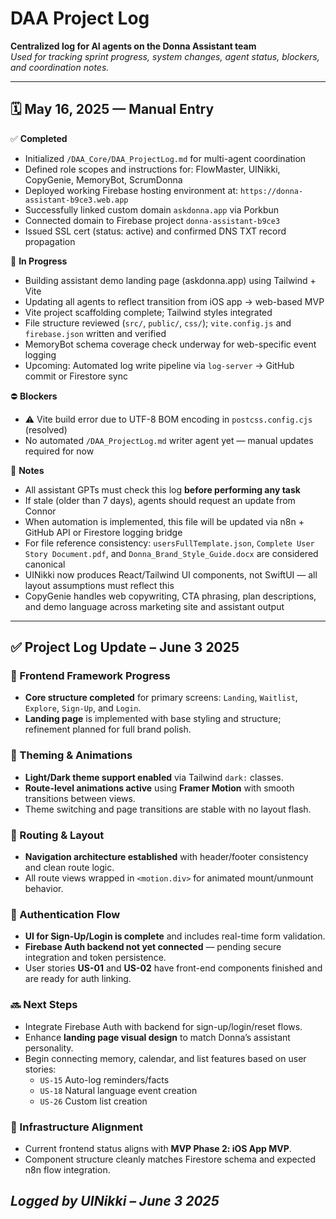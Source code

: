 # DAA Project Log

**Centralized log for AI agents on the Donna Assistant team**  
_Used for tracking sprint progress, system changes, agent status, blockers, and coordination notes._

---

## 🗓️ May 16, 2025 — Manual Entry

✅ **Completed**
- Initialized `/DAA_Core/DAA_ProjectLog.md` for multi-agent coordination
- Defined role scopes and instructions for: FlowMaster, UINikki, CopyGenie, MemoryBot, ScrumDonna
- Deployed working Firebase hosting environment at: `https://donna-assistant-b9ce3.web.app`
- Successfully linked custom domain `askdonna.app` via Porkbun
- Connected domain to Firebase project `donna-assistant-b9ce3`
- Issued SSL cert (status: active) and confirmed DNS TXT record propagation

🔄 **In Progress**
- Building assistant demo landing page (askdonna.app) using Tailwind + Vite
- Updating all agents to reflect transition from iOS app → web-based MVP
- Vite project scaffolding complete; Tailwind styles integrated
- File structure reviewed (`src/`, `public/`, `css/`); `vite.config.js` and `firebase.json` written and verified
- MemoryBot schema coverage check underway for web-specific event logging
- Upcoming: Automated log write pipeline via `log-server` → GitHub commit or Firestore sync

⛔️ **Blockers**
- ⚠️ Vite build error due to UTF-8 BOM encoding in `postcss.config.cjs` (resolved)
- No automated `/DAA_ProjectLog.md` writer agent yet — manual updates required for now

📌 **Notes**
- All assistant GPTs must check this log **before performing any task**
- If stale (older than 7 days), agents should request an update from Connor
- When automation is implemented, this file will be updated via n8n + GitHub API or Firestore logging bridge
- For file reference consistency: `usersFullTemplate.json`, `Complete User Story Document.pdf`, and `Donna_Brand_Style_Guide.docx` are considered canonical
- UINikki now produces React/Tailwind UI components, not SwiftUI — all layout assumptions must reflect this
- CopyGenie handles web copywriting, CTA phrasing, plan descriptions, and demo language across marketing site and assistant output

---

## ✅ Project Log Update – June 3 2025

### 🧱 Frontend Framework Progress
- **Core structure completed** for primary screens: `Landing`, `Waitlist`, `Explore`, `Sign-Up`, and `Login`.
- **Landing page** is implemented with base styling and structure; refinement planned for full brand polish.

### 🎨 Theming & Animations
- **Light/Dark theme support enabled** via Tailwind `dark:` classes.
- **Route-level animations active** using **Framer Motion** with smooth transitions between views.
- Theme switching and page transitions are stable with no layout flash.

### 🧭 Routing & Layout
- **Navigation architecture established** with header/footer consistency and clean route logic.
- All route views wrapped in `<motion.div>` for animated mount/unmount behavior.

### 🔐 Authentication Flow
- **UI for Sign-Up/Login is complete** and includes real-time form validation.
- **Firebase Auth backend not yet connected** — pending secure integration and token persistence.
- User stories **US-01** and **US-02** have front-end components finished and are ready for auth linking.

### 🔜 Next Steps
- Integrate Firebase Auth with backend for sign-up/login/reset flows.
- Enhance **landing page visual design** to match Donna’s assistant personality.
- Begin connecting memory, calendar, and list features based on user stories:
  - `US-15` Auto-log reminders/facts
  - `US-18` Natural language event creation
  - `US-26` Custom list creation

### 🧩 Infrastructure Alignment
- Current frontend status aligns with **MVP Phase 2: iOS App MVP**.
- Component structure cleanly matches Firestore schema and expected n8n flow integration.

_Logged by UINikki – June 3 2025_
---
